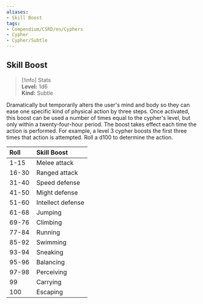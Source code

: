```yaml
---
aliases:
- Skill Boost
tags:
- Compendium/CSRD/en/Cyphers
- Cypher
- Cypher/Subtle
---
```


  
## Skill Boost  
>[!info] Stats  
> **Level:** 1d6  
> **Kind:** Subtle
  
Dramatically but temporarily alters the user's mind and body so they can ease one specific kind of physical action by three steps. Once activated, this boost can be used a number of times equal to the cypher's level, but only within a twenty-four-hour period. The boost takes effect each time the action is performed. For example, a level 3 cypher boosts the first three times that action is attempted. Roll a d100 to determine the action.  

|  Roll &nbsp; &nbsp; &nbsp; | Skill Boost  |  
| ------------- | :----------- |  
| 1-15 | Melee attack |  
| 16-30 | Ranged attack |  
| 31-40 | Speed defense |  
| 41-50 | Might defense |  
| 51-60 | Intellect defense |  
| 61-68 | Jumping |  
| 69-76 | Climbing |  
| 77-84 | Running |  
| 85-92 | Swimming |  
| 93-94 | Sneaking |  
| 95-96 | Balancing |  
| 97-98 | Perceiving |  
| 99 | Carrying |  
| 100 | Escaping |